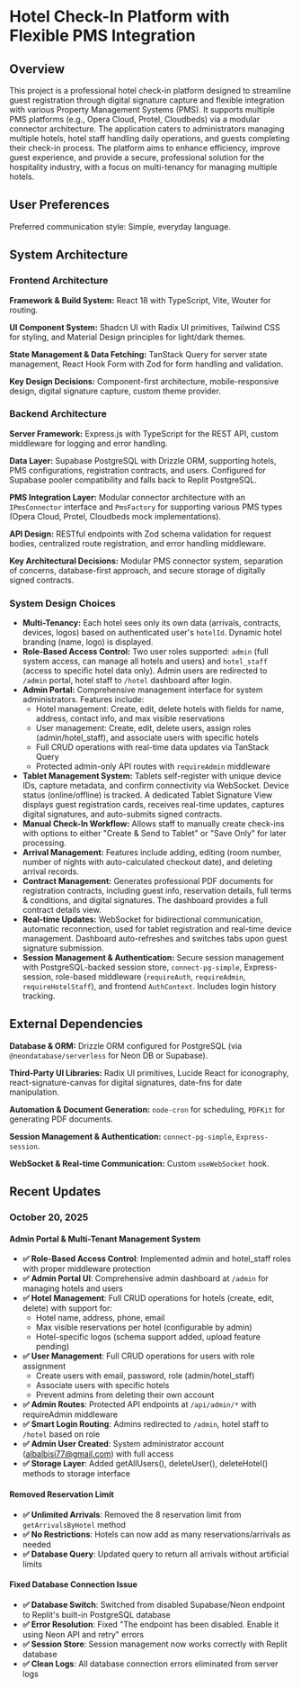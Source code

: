 # Hotel Check-In Platform with Flexible PMS Integration

## Overview

This project is a professional hotel check-in platform designed to streamline guest registration through digital signature capture and flexible integration with various Property Management Systems (PMS). It supports multiple PMS platforms (e.g., Opera Cloud, Protel, Cloudbeds) via a modular connector architecture. The application caters to administrators managing multiple hotels, hotel staff handling daily operations, and guests completing their check-in process. The platform aims to enhance efficiency, improve guest experience, and provide a secure, professional solution for the hospitality industry, with a focus on multi-tenancy for managing multiple hotels.

## User Preferences

Preferred communication style: Simple, everyday language.

## System Architecture

### Frontend Architecture

**Framework & Build System:** React 18 with TypeScript, Vite, Wouter for routing.

**UI Component System:** Shadcn UI with Radix UI primitives, Tailwind CSS for styling, and Material Design principles for light/dark themes.

**State Management & Data Fetching:** TanStack Query for server state management, React Hook Form with Zod for form handling and validation.

**Key Design Decisions:** Component-first architecture, mobile-responsive design, digital signature capture, custom theme provider.

### Backend Architecture

**Server Framework:** Express.js with TypeScript for the REST API, custom middleware for logging and error handling.

**Data Layer:** Supabase PostgreSQL with Drizzle ORM, supporting hotels, PMS configurations, registration contracts, and users. Configured for Supabase pooler compatibility and falls back to Replit PostgreSQL.

**PMS Integration Layer:** Modular connector architecture with an `IPmsConnector` interface and `PmsFactory` for supporting various PMS types (Opera Cloud, Protel, Cloudbeds mock implementations).

**API Design:** RESTful endpoints with Zod schema validation for request bodies, centralized route registration, and error handling middleware.

**Key Architectural Decisions:** Modular PMS connector system, separation of concerns, database-first approach, and secure storage of digitally signed contracts.

### System Design Choices

*   **Multi-Tenancy:** Each hotel sees only its own data (arrivals, contracts, devices, logos) based on authenticated user's `hotelId`. Dynamic hotel branding (name, logo) is displayed.
*   **Role-Based Access Control:** Two user roles supported: `admin` (full system access, can manage all hotels and users) and `hotel_staff` (access to specific hotel data only). Admin users are redirected to `/admin` portal, hotel staff to `/hotel` dashboard after login.
*   **Admin Portal:** Comprehensive management interface for system administrators. Features include:
    *   Hotel management: Create, edit, delete hotels with fields for name, address, contact info, and max visible reservations
    *   User management: Create, edit, delete users, assign roles (admin/hotel_staff), and associate users with specific hotels
    *   Full CRUD operations with real-time data updates via TanStack Query
    *   Protected admin-only API routes with `requireAdmin` middleware
*   **Tablet Management System:** Tablets self-register with unique device IDs, capture metadata, and confirm connectivity via WebSocket. Device status (online/offline) is tracked. A dedicated Tablet Signature View displays guest registration cards, receives real-time updates, captures digital signatures, and auto-submits signed contracts.
*   **Manual Check-In Workflow:** Allows staff to manually create check-ins with options to either "Create & Send to Tablet" or "Save Only" for later processing.
*   **Arrival Management:** Features include adding, editing (room number, number of nights with auto-calculated checkout date), and deleting arrival records.
*   **Contract Management:** Generates professional PDF documents for registration contracts, including guest info, reservation details, full terms & conditions, and digital signatures. The dashboard provides a full contract details view.
*   **Real-time Updates:** WebSocket for bidirectional communication, automatic reconnection, used for tablet registration and real-time device management. Dashboard auto-refreshes and switches tabs upon guest signature submission.
*   **Session Management & Authentication:** Secure session management with PostgreSQL-backed session store, `connect-pg-simple`, Express-session, role-based middleware (`requireAuth`, `requireAdmin`, `requireHotelStaff`), and frontend `AuthContext`. Includes login history tracking.

## External Dependencies

**Database & ORM:** Drizzle ORM configured for PostgreSQL (via `@neondatabase/serverless` for Neon DB or Supabase).

**Third-Party UI Libraries:** Radix UI primitives, Lucide React for iconography, react-signature-canvas for digital signatures, date-fns for date manipulation.

**Automation & Document Generation:** `node-cron` for scheduling, `PDFKit` for generating PDF documents.

**Session Management & Authentication:** `connect-pg-simple`, `Express-session`.

**WebSocket & Real-time Communication:** Custom `useWebSocket` hook.

## Recent Updates

### October 20, 2025

#### Admin Portal & Multi-Tenant Management System
- **✅ Role-Based Access Control**: Implemented admin and hotel_staff roles with proper middleware protection
- **✅ Admin Portal UI**: Comprehensive admin dashboard at `/admin` for managing hotels and users
- **✅ Hotel Management**: Full CRUD operations for hotels (create, edit, delete) with support for:
  - Hotel name, address, phone, email
  - Max visible reservations per hotel (configurable by admin)
  - Hotel-specific logos (schema support added, upload feature pending)
- **✅ User Management**: Full CRUD operations for users with role assignment
  - Create users with email, password, role (admin/hotel_staff)
  - Associate users with specific hotels
  - Prevent admins from deleting their own account
- **✅ Admin Routes**: Protected API endpoints at `/api/admin/*` with requireAdmin middleware
- **✅ Smart Login Routing**: Admins redirected to `/admin`, hotel staff to `/hotel` based on role
- **✅ Admin User Created**: System administrator account (albalbisi77@gmail.com) with full access
- **✅ Storage Layer**: Added getAllUsers(), deleteUser(), deleteHotel() methods to storage interface

#### Removed Reservation Limit
- **✅ Unlimited Arrivals**: Removed the 8 reservation limit from `getArrivalsByHotel` method
- **✅ No Restrictions**: Hotels can now add as many reservations/arrivals as needed
- **✅ Database Query**: Updated query to return all arrivals without artificial limits

#### Fixed Database Connection Issue
- **✅ Database Switch**: Switched from disabled Supabase/Neon endpoint to Replit's built-in PostgreSQL database
- **✅ Error Resolution**: Fixed "The endpoint has been disabled. Enable it using Neon API and retry" errors
- **✅ Session Store**: Session management now works correctly with Replit database
- **✅ Clean Logs**: All database connection errors eliminated from server logs